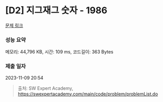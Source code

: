 # [D2] 지그재그 숫자 - 1986 

[문제 링크](https://swexpertacademy.com/main/code/problem/problemDetail.do?contestProbId=AV5PxmBqAe8DFAUq) 

### 성능 요약

메모리: 44,796 KB, 시간: 109 ms, 코드길이: 363 Bytes

### 제출 일자

2023-11-09 20:54



> 출처: SW Expert Academy, https://swexpertacademy.com/main/code/problem/problemList.do